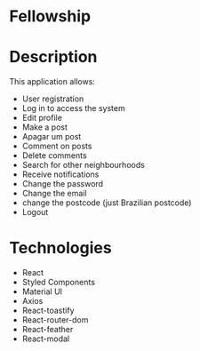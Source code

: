 # Fellowship


# Description
This application allows:
* User registration
* Log in to access the system
* Edit profile
* Make a post
* Apagar um post
* Comment on posts
* Delete comments
* Search for other neighbourhoods
* Receive notifications
* Change the password
* Change the email
* change the postcode (just Brazilian postcode)
* Logout

# Technologies
* React
* Styled Components
* Material UI
* Axios
* React-toastify
* React-router-dom
* React-feather
* React-modal

